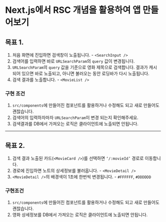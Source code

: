 # Next.js에서 RSC 개념을 활용하여 앱 만들어보기

## 목표 1.

1. 처음 화면에 진입하면 검색창이 노출됩니다. - `<SearchInput />`
2. 검색어를 입력하면 바로  `URLSearchParam`의 `query` 값이 변경됩니다.
3. `URLSearchParam`의 `query` 값을 기준으로 영화 제목으로 검색합니다. 결과가 캐시되어 있으면 바로 노출되고, 아니면 불러오는 동안 로딩바가 다시 노출됩니다.
4. 검색 결과를 노출합니다. - `<MovieList />`

### 구현 조건

1. `src/components`에 만들어진 컴포넌트를 활용하거나 수정해도 되고 새로 만들어도 괜찮습니다.
2. 검색어의 입력하자마자 `URLSearchParam`이 변경 되는지 확인해주세요.
3. 검색결과를 DB에서 가져오는 로직은 클라이언트에 노출되면 안됩니다.

---

## 목표 2.

1. 검색 결과 노출된 카드(`<MovieCard />`)를 선택하면 `‘/:movieId’` 경로로 이동합니다.
2. 경로에 진입하면 노트의 상세정보를 불러옵니다. - `<MovieDetail />` 
3. `<MovieDetail />`의 배경색이 1초에 한번씩 변경됩니다. - `#FFFFFF`, `#DDDDDD`

### 구현조건

1. `src/components`에 만들어진 컴포넌트를 활용하거나 수정해도 되고 새로 만들어도 괜찮습니다.
2. 영화 상세정보를 DB에서 가져오는 로직은 클라이언트에 노출되면 안됩니다.
